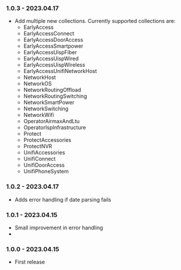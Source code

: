﻿### 1.0.3 - 2023.04.17
- Add multiple new collections. Currently supported collections are:
    - EarlyAccess
    - EarlyAccessConnect
    - EarlyAccessDoorAccess
    - EarlyAccessSmartpower
    - EarlyAccessUispFiber
    - EarlyAccessUispWired
    - EarlyAccessUispWireless
    - EarlyAccessUnifiNetworkHost
    - NetworkHost
    - NetworkOS
    - NetworkRoutingOffload
    - NetworkRoutingSwitching
    - NetworkSmartPower
    - NetworkSwitching
    - NetworkWifi
    - OperatorAirmaxAndLtu
    - OperatorIspInfrastructure
    - Protect
    - ProtectAccessories
    - ProtectNVR
    - UnifiAccessories
    - UnifiConnect
    - UnifiDoorAccess
    - UnifiPhoneSystem
### 1.0.2 - 2023.04.17
- Adds error handling if date parsing fails

### 1.0.1 - 2023.04.15
- Small improvement in error handling
-
### 1.0.0 - 2023.04.15
- First release